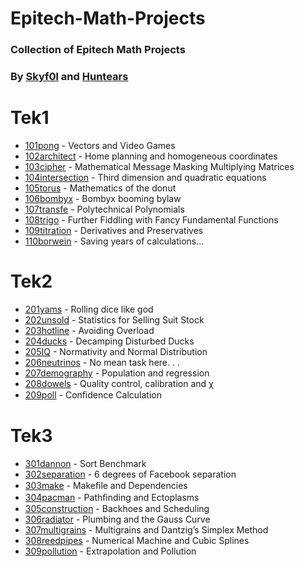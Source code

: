 # Epitech-Math-Projects

### Collection of Epitech Math Projects
### By [Skyf0l](https://github.com/skyf0l) and [Huntears](https://github.com/huntears/)

# Tek1

- [101pong](Tek1/101pong_2019/) - Vectors and Video Games
- [102architect](Tek1/102architect_2019/) - Home planning and homogeneous coordinates
- [103cipher](Tek1/103cipher_2019/) - Mathematical Message Masking Multiplying Matrices
- [104intersection](Tek1/104intersection_2019/) - Third dimension and quadratic equations
- [105torus](Tek1/105torus_2019/) - Mathematics of the donut
- [106bombyx](Tek1/106bombyx_2019/) - Bombyx booming bylaw
- [107transfe](Tek1/107transfer2019/) - Polytechnical Polynomials
- [108trigo](Tek1/108trigo_2019/) - Further Fiddling with Fancy Fundamental Functions
- [109titration](Tek1/109titration_2019/) - Derivatives and Preservatives
- [110borwein](Tek1/110borwein_2019/) - Saving years of calculations...

# Tek2

- [201yams](Tek2/201yams_2020/) - Rolling dice like god
- [202unsold](Tek2/202unsold_2020/) - Statistics for Selling Suit Stock
- [203hotline](Tek2/203hotline_2020/) - Avoiding Overload
- [204ducks](Tek2/204ducks_2020/) - Decamping Disturbed Ducks
- [205IQ](Tek2/205IQ_2020/) - Normativity and Normal Distribution
- [206neutrinos](Tek2/206neutrinos_2020/) - No mean task here. . .
- [207demography](Tek2/207demography_2020/) - Population and regression
- [208dowels](Tek2/208dowels_2020/) - Quality control, calibration and χ
- [209poll](Tek2/209poll_2020/) - Conﬁdence Calculation

# Tek3

- [301dannon](Tek3/301dannon_2021/) - Sort Benchmark
- [302separation](Tek3/302separation_2021/) - 6 degrees of Facebook separation
- [303make](Tek3/303make_2021/) - Makeﬁle and Dependencies
- [304pacman](Tek3/304pacman_2021/) - Pathﬁnding and Ectoplasms
- [305construction](Tek3/305construction_2021/) - Backhoes and Scheduling
- [306radiator](Tek3/306radiator_2021/) - Plumbing and the Gauss Curve
- [307multigrains](Tek3/307multigrains_2021/) - Multigrains and Dantzig’s Simplex Method
- [308reedpipes](Tek3/308reedpipes_2021/) - Numerical Machine and Cubic Splines
- [309pollution](Tek3/309pollution_2021/) - Extrapolation and Pollution
